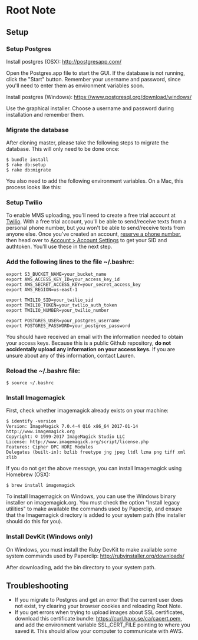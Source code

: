 # Root Note

## Setup

### Setup Postgres

Install postgres (OSX):
http://postgresapp.com/

Open the Postgres.app file to start the GUI. If the database is not running, click the "Start" button.
Remember your username and password, since you'll need to enter them as environment variables soon.

Install postgres (Windows):
https://www.postgresql.org/download/windows/

Use the graphical installer. Choose a username and password during installation and remember them.

### Migrate the database

After cloning master, please take the following steps to migrate the database. This will only need to be done once:

```
$ bundle install
$ rake db:setup
$ rake db:migrate
```

You also need to add the following environment variables. On a Mac, this process looks like this:


### Setup Twilio
To enable MMS uploading, you'll need to create a free trial account at [Twilio](https://www.twilio.com/try-twilio). With a free trial account, you'll be able to send/receive texts from a personal phone number, but you won't be able to send/receive texts from anyone else.
Once you've created an account, [reserve a phone number](https://www.twilio.com/console/phone-numbers/search), then head over to [Account > Account Settings](https://www.twilio.com/console/account/settings) to get your SID and authtoken. You'll use these in the next step.


### Add the following lines to the file ~/.bashrc:
```
export S3_BUCKET_NAME=your_bucket_name
export AWS_ACCESS_KEY_ID=your_access_key_id
export AWS_SECRET_ACCESS_KEY=your_secret_access_key
export AWS_REGION=us-east-1

export TWILIO_SID=your_twilio_sid
export TWILIO_TOKEN=your_twilio_auth_token
export TWILIO_NUMBER=your_twilio_number

export POSTGRES_USER=your_postgres_username
export POSTGRES_PASSWORD=your_postgres_password
```
You should have received an email with the information needed to obtain your access keys. Because this is a public Github repository, **do not accidentally upload any information on your access keys.** If you are unsure about any of this information, contact Lauren.

### Reload the ~/.bashrc file:
```
$ source ~/.bashrc
```

### Install Imagemagick

First, check whether imagemagick already exists on your machine:
```
$ identify -version
Version: ImageMagick 7.0.4-4 Q16 x86_64 2017-01-14 http://www.imagemagick.org
Copyright: © 1999-2017 ImageMagick Studio LLC
License: http://www.imagemagick.org/script/license.php
Features: Cipher DPC HDRI Modules 
Delegates (built-in): bzlib freetype jng jpeg ltdl lzma png tiff xml zlib
```

If you do not get the above message, you can install Imagemagick using Homebrew (OSX):
```
$ brew install imagemagick
```

To install Imagemagick on Windows, you can use the Windows binary installer on imagemagick.org. You must check the option "Install legacy utilities" to make available the commands used by Paperclip, and ensure that the Imagemagick directory is added to your system path (the installer should do this for you).

### Install DevKit (Windows only)

On Windows, you must install the Ruby DevKit to make available some system commands used by Paperclip:
http://rubyinstaller.org/downloads/

After downloading, add the bin directory to your system path.

## Troubleshooting

- If you migrate to Postgres and get an error that the current user does not exist, try clearing your browser cookies and reloading Root Note.
- If you get errors when trying to upload images about SSL certificates, download this certificate bundle: https://curl.haxx.se/ca/cacert.pem, and add the environment variable SSL_CERT_FILE pointing to where you saved it. This should allow your computer to communicate with AWS.